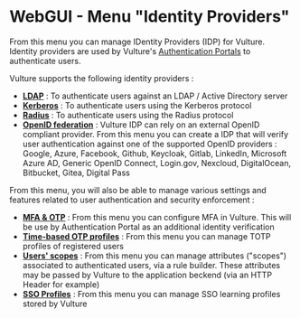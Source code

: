 # WebGUI - Menu "Identity Providers"

From this menu you can manage IDentity Providers (IDP) for Vulture. Identity providers are used by Vulture's [Authentication Portals](../portal/portal.md) to authenticate users.

Vulture supports the following identity providers :

 - **[LDAP](../identity/ldap.md)** : To authenticate users against an LDAP / Active Directory server
 - **[Kerberos](../identity/kerberos.md)** : To authenticate users using the Kerberos protocol
 - **[Radius](../identity/radius.md)** : To authenticate users using the Radius protocol
 - **[OpenID federation](../identity/openid.md)** : Vulture IDP can rely on an external OpenID compliant provider. From this menu you can create a IDP that will verify user authentication against one of the supported OpenID providers : Google, Azure, Facebook, Github, Keycloak, Gitlab, LinkedIn, Microsoft Azure AD, Generic OpenID Connect, Login.gov, Nexcloud, DigitalOcean, Bitbucket, Gitea, Digital Pass

From this menu, you will also be able to manage various settings and features related to user authentication and security enforcement :

 - **[MFA & OTP](../identity/mfa.md)** : From this menu you can configure MFA in Vulture. This will be use by Authentication Portal as an additional identity verification
 - **[Time-based OTP profiles](../identity/totp.md)** : From this menu you can manage TOTP profiles of registered users
 - **[Users' scopes](../identity/scopes.md)** : From this menu you can manage attributes ("scopes") associated to authenticated users, via a rule builder. These attributes may be passed by Vulture to the application beckend (via an HTTP Header for example)
 - **[SSO Profiles](../identity/sso_profiles.md)** : From this menu you can manage SSO learning profiles stored by Vulture
